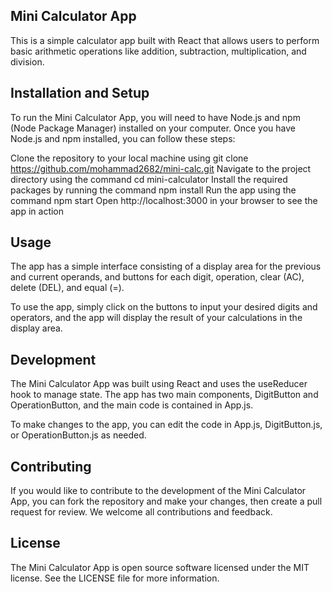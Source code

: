 ## Mini Calculator App
This is a simple calculator app built with React that allows users to perform basic arithmetic operations like addition, subtraction, multiplication, and division.

## Installation and Setup
To run the Mini Calculator App, you will need to have Node.js and npm (Node Package Manager) installed on your computer. Once you have Node.js and npm installed, you can follow these steps:

Clone the repository to your local machine using git clone https://github.com/mohammad2682/mini-calc.git
Navigate to the project directory using the command cd mini-calculator
Install the required packages by running the command npm install
Run the app using the command npm start
Open http://localhost:3000 in your browser to see the app in action

## Usage
The app has a simple interface consisting of a display area for the previous and current operands, and buttons for each digit, operation, clear (AC), delete (DEL), and equal (=).

To use the app, simply click on the buttons to input your desired digits and operators, and the app will display the result of your calculations in the display area.

## Development
The Mini Calculator App was built using React and uses the useReducer hook to manage state. The app has two main components, DigitButton and OperationButton, and the main code is contained in App.js.

To make changes to the app, you can edit the code in App.js, DigitButton.js, or OperationButton.js as needed.

## Contributing
If you would like to contribute to the development of the Mini Calculator App, you can fork the repository and make your changes, then create a pull request for review. We welcome all contributions and feedback.

## License
The Mini Calculator App is open source software licensed under the MIT license. See the LICENSE file for more information.